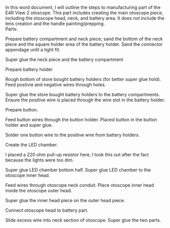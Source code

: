 In this word document, I will outline the steps to manufacturing part of the E4R View 2 otoscope.  This part includes creating the main otoscope piece, including the otoscope head, neck, and battery area.  It does not include the lens creation and the handle painting/prepping.  
Parts:








Prepare battery compartment and neck piece; sand the bottom of the neck piece and the square holder area of the battery holder. Sand the connector appendage until a tight fit. 










Super glue the neck piece and the battery compartment











Prepare battery holder








Rough bottom of store bought battery holders (for better super glue hold).  Feed postivie and negative wires through holes. 









Super glue the store bought battery holders to the battery compartments.  Ensure the positive wire is placed through the wire slot in the battery holder. 










Prepare button.
	
Feed button wires through the button holder.  Placed button in the button holder and super glue.





Solder one button wire to the positive wire from battery holders. 








Create the LED chamber.





I placed a 220 ohm pull-up resistor here, I took this out after the fact because the lights were too dim. 











Super glue LED chamber bottom half. 
Super glue LED chamber to the otoscope inner head. 

Feed wires through otoscope neck conduit.  Place otoscope inner head inside the otoscope outer head. 










Super glue the inner head piece on the outer head piece. 










Connect otoscope head to battery part. 






Slide excess wire into neck section of otoscope. 
Super glue the two parts. 
